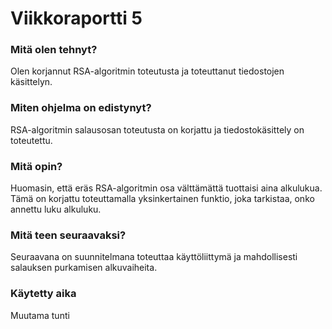 # Viikkoraportti 5
### Mitä olen tehnyt?
Olen korjannut RSA-algoritmin toteutusta ja toteuttanut tiedostojen käsittelyn.
### Miten ohjelma on edistynyt?
RSA-algoritmin salausosan toteutusta on korjattu ja tiedostokäsittely on toteutettu.
### Mitä opin?
Huomasin, että eräs RSA-algoritmin osa välttämättä tuottaisi aina alkulukua. Tämä on korjattu toteuttamalla yksinkertainen funktio, joka tarkistaa, onko annettu luku alkuluku.
### Mitä teen seuraavaksi?
Seuraavana on suunnitelmana toteuttaa käyttöliittymä ja mahdollisesti salauksen purkamisen alkuvaiheita.
### Käytetty aika
Muutama tunti
